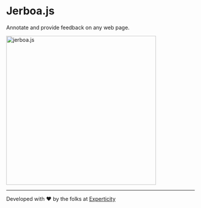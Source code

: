 # Jerboa.js

Annotate and provide feedback on any web page.

<img alt="jerboa.js" src="https://github.com/camman3d/jerboa.js/raw/master/img/jerboa.jpg" height="400" />


-----

Developed with ❤️ by the folks at [Experticity](https://www.experticity.com/)
